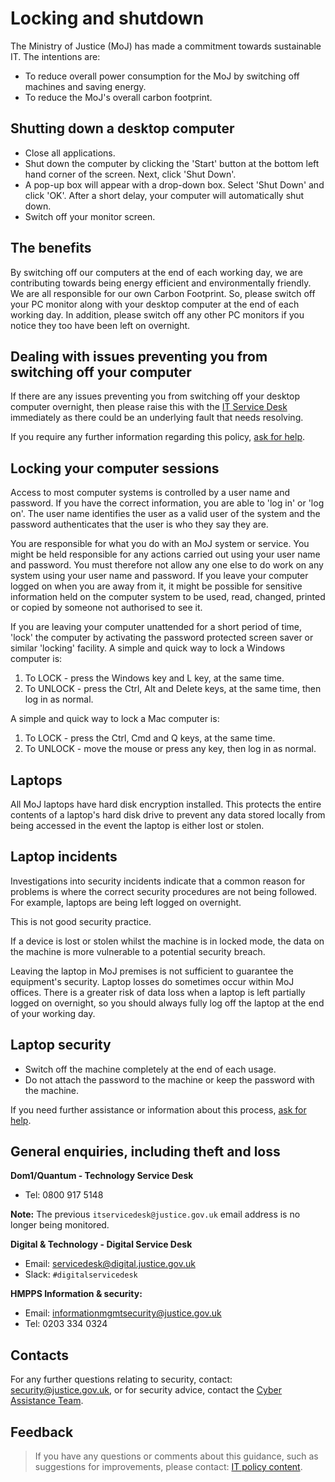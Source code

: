 # Locking and shutdown

The Ministry of Justice (MoJ) has made a commitment towards sustainable IT. The intentions are:

* To reduce overall power consumption for the MoJ by switching off machines and saving energy.
* To reduce the MoJ's overall carbon footprint.

<a id="shutting-down-a-desktop-computer"></a>

## Shutting down a desktop computer

* Close all applications.
* Shut down the computer by clicking the 'Start' button at the bottom left hand corner of the screen. Next, click 'Shut Down'.
* A pop-up box will appear with a drop-down box. Select 'Shut Down' and click 'OK'. After a short delay, your computer will automatically shut down.
* Switch off your monitor screen.

<a id="the-benefits"></a>

## The benefits

By switching off our computers at the end of each working day, we are contributing towards being energy efficient and environmentally friendly. We are all responsible for our own Carbon Footprint. So, please switch off your PC monitor along with your desktop computer at the end of each working day. In addition, please switch off any other PC monitors if you notice they too have been left on overnight.

<a id="dealing-with-issues-preventing-you-from-switching-off-your-computer"></a>

## Dealing with issues preventing you from switching off your computer

If there are any issues preventing you from switching off your desktop computer overnight, then please raise this with the [IT Service Desk](#general-enquiries-including-theft-and-loss) immediately as there could be an underlying fault that needs resolving.

If you require any further information regarding this policy, [ask for help](#contact-details).

<a id="locking-your-computer-sessions"></a>

## Locking your computer sessions

Access to most computer systems is controlled by a user name and password. If you have the correct information, you are able to 'log in' or 'log on'. The user name identifies the user as a valid user of the system and the password authenticates that the user is who they say they are.

You are responsible for what you do with an MoJ system or service. You might be held responsible for any actions carried out using your user name and password. You must therefore not allow any one else to do work on any system using your user name and password. If you leave your computer logged on when you are away from it, it might be possible for sensitive information held on the computer system to be used, read, changed, printed or copied by someone not authorised to see it.

If you are leaving your computer unattended for a short period of time, 'lock' the computer by activating the password protected screen saver or similar 'locking' facility. A simple and quick way to lock a Windows computer is:

1.  To LOCK - press the Windows key and L key, at the same time.
2.  To UNLOCK - press the Ctrl, Alt and Delete keys, at the same time, then log in as normal.

A simple and quick way to lock a Mac computer is:

1.  To LOCK - press the Ctrl, Cmd and Q keys, at the same time.
2.  To UNLOCK - move the mouse or press any key, then log in as normal.

<a id="laptops"></a>

## Laptops

All MoJ laptops have hard disk encryption installed. This protects the entire contents of a laptop's hard disk drive to prevent any data stored locally from being accessed in the event the laptop is either lost or stolen.

<a id="laptop-incidents"></a>

## Laptop incidents

Investigations into security incidents indicate that a common reason for problems is where the correct security procedures are not being followed. For example, laptops are being left logged on overnight.

This is not good security practice.

If a device is lost or stolen whilst the machine is in locked mode, the data on the machine is more vulnerable to a potential security breach.

Leaving the laptop in MoJ premises is not sufficient to guarantee the equipment's security. Laptop losses do sometimes occur within MoJ offices. There is a greater risk of data loss when a laptop is left partially logged on overnight, so you should always fully log off the laptop at the end of your working day.

<a id="laptop-security"></a>

## Laptop security

* Switch off the machine completely at the end of each usage.
* Do not attach the password to the machine or keep the password with the machine.

If you need further assistance or information about this process, [ask for help](#contact-details).

<a id="general-enquiries-including-theft-and-loss"></a>

## General enquiries, including theft and loss

**Dom1/Quantum - Technology Service Desk**

* Tel: 0800 917 5148

**Note:** The previous `itservicedesk@justice.gov.uk` email address is no longer being monitored.

**Digital & Technology - Digital Service Desk**

* Email: [servicedesk@digital.justice.gov.uk](mailto:servicedesk@digital.justice.gov.uk)
* Slack: `#digitalservicedesk`

**HMPPS Information & security:**

* Email: [informationmgmtsecurity@justice.gov.uk](mailto:informationmgmtsecurity@justice.gov.uk)
* Tel: 0203 334 0324

<a id="contacts"></a>

## Contacts

For any further questions relating to security, contact: [security@justice.gov.uk](mailto:security@justice.gov.uk), or for security advice, contact the [Cyber Assistance Team](mailto:CyberConsultancy@digital.justice.gov.uk).

<a id="feedback"></a>

## Feedback

> If you have any questions or comments about this guidance, such as suggestions for improvements, please contact: [IT policy content](mailto:itpolicycontent@digital.justice.gov.uk).

